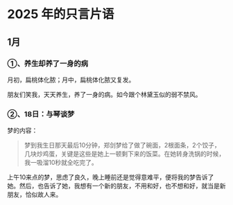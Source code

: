 # 2025 年的只言片语

## 1月

### ①、养生却养了一身的病

月初，扁桃体化脓；月中，扁桃体化脓又复发。

朋友们笑我，天天养生，养了一身的病。如今跟个林黛玉似的弱不禁风。

### ②、18日：与琴谈梦

梦的内容：

> 梦到我生日那天最后10分钟，郑剑梦给了做了碗面，2根面条，2个饺子，几块炒鸡蛋，关键是这些是她上一顿剩下来的饭菜。在她转身洗锅的时候，我一吸溜10秒就全吃完了。

上午10来点的梦，思虑了良久，晚上睡前还是觉得意难平，便将我的梦告诉了她。然后，也告诉了她，我想有一个新的朋友，不用和好，也不想和好，就当是新朋友，恰似故人来。